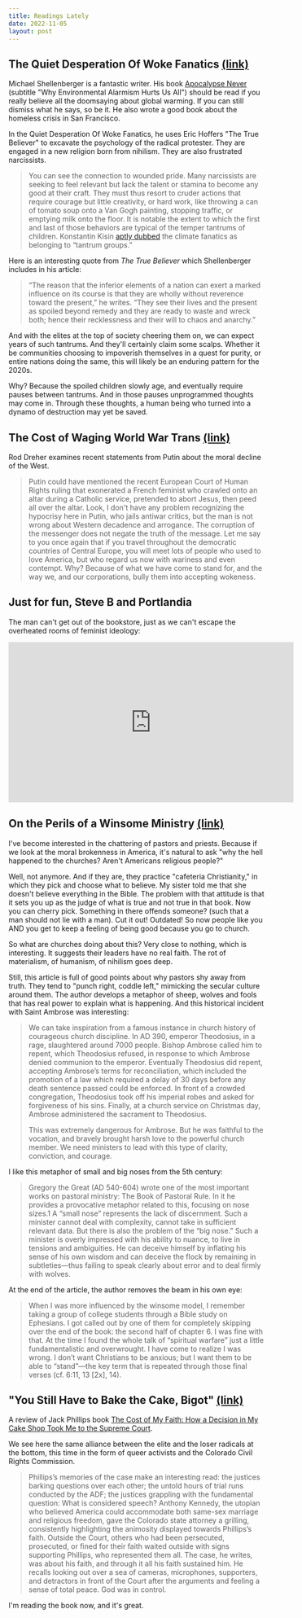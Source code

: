 ```yaml
---
title: Readings Lately
date: 2022-11-05
layout: post
---
```


## The Quiet Desperation Of Woke Fanatics [(link)](https://michaelshellenberger.substack.com/p/the-quiet-desperation-of-woke-fanatics)

Michael Shellenberger is a fantastic writer. His book [Apocalypse Never](https://www.amazon.com/Apocalypse-Never-Environmental-Alarmism-Hurts-ebook/dp/B07Y8FHFQ7/ref=tmm_kin_swatch_0?_encoding=UTF8&qid=1667630054&sr=8-1) (subtitle "Why Environmental Alarmism Hurts
Us All") should be read if you really believe all the
doomsaying about global warming. If you can still dismiss what he says, so be it.
He also wrote a good book about the homeless crisis in San Francisco.

In the Quiet Desperation Of Woke Fanatics, he uses Eric Hoffers "The True Believer"
to excavate the psychology of the radical protester. They are engaged in
a new religion born from nihilism. They are also frustrated narcissists.

> You can see the connection to wounded pride. Many narcissists are seeking to
> feel relevant but lack the talent or stamina to become any good at their craft.
> They must thus resort to cruder actions that require courage but little
> creativity, or hard work, like throwing a can of tomato soup onto a Van Gogh
> painting, stopping traffic, or emptying milk onto the floor. It is notable the
> extent to which the first and last of those behaviors are typical of the temper
> tantrums of children. Konstantin Kisin [aptly dubbed](https://konstantinkisin.substack.com/p/the-suicide-cult-of-the-climate-emergency?utm_medium=reader2) the climate fanatics as
> belonging to “tantrum groups.”

Here is an interesting quote from *The True Believer* which Shellenberger includes in
his article:

> “The reason that the inferior elements of a nation can exert a marked influence
> on its course is that they are wholly without reverence toward the present,” he
> writes. “They see their lives and the present as spoiled beyond remedy and they
> are ready to waste and wreck both; hence their recklessness and their will to
> chaos and anarchy.”

And with the elites at the top of society cheering them on, we can expect years
of such tantrums. And they'll certainly claim some scalps. Whether it be
communities choosing to impoverish themselves in a quest for purity, or entire
nations doing the same, this will likely be an enduring pattern for the 2020s.

Why? Because the spoiled children slowly age, and eventually require pauses
between tantrums. And in those pauses unprogrammed thoughts may come in.
Through these thoughts, a human being who turned into a dynamo of destruction
may yet be saved.

## The Cost of Waging World War Trans [(link)](https://www.theamericanconservative.com/the-cost-of-waging-world-war-trans/)

Rod Dreher examines recent statements from Putin about the moral decline of
the West.

> Putin could have mentioned the recent European Court of Human Rights ruling
> that exonerated a French feminist who crawled onto an altar during a Catholic
> service, pretended to abort Jesus, then peed all over the altar. Look, I don't
> have any problem recognizing the hypocrisy here in Putin, who jails antiwar
> critics, but the man is not wrong about Western decadence and arrogance. The
> corruption of the messenger does not negate the truth of the message. Let me
> say to you once again that if you travel throughout the democratic countries of
> Central Europe, you will meet lots of people who used to love America, but who
> regard us now with wariness and even contempt. Why? Because of what we have
> come to stand for, and the way we, and our corporations, bully them into
> accepting wokeness.

## Just for fun, Steve B and Portlandia

The man can't get out of the bookstore, just as we can't escape the overheated
rooms of feminist ideology:

<iframe width="560" height="315" src="https://www.youtube.com/embed/96fbqtEwcwQ" title="YouTube video player" frameborder="0" allow="accelerometer; autoplay; clipboard-write; encrypted-media; gyroscope; picture-in-picture" allowfullscreen></iframe>

## On the Perils of a Winsome Ministry [(link)](https://americanreformer.org/2022/10/sheep-wolves-and-fools/)

I've become interested in the chattering of pastors and priests. Because if we
look at the moral brokenness in America, it's natural to ask "why the hell
happened to the churches? Aren't Americans religious people?"

Well, not anymore. And if they are, they practice "cafeteria Christianity,"
in which they pick and choose what to believe. My sister told me that she
doesn't believe everything in the Bible. The problem with that attitude is
that it sets you up as the judge of what is true and not true in that book.
Now you can cherry pick. Something in there offends someone? (such that a
man should not lie with a man). Cut it out! Outdated! So now people like
you AND you get to keep a feeling of being good because you go to church.

So what are churches doing about this? Very close to nothing, which is
interesting. It suggests their leaders have no real faith. The rot of
materialism, of humanism, of nihilism goes deep.

Still, this article is full of good points about why pastors shy away from truth.
They tend to "punch right, coddle left," mimicking the secular culture
around them. The author develops a metaphor of sheep, wolves and fools
that has real power to explain what is happening. And this historical incident
with Saint Ambrose was interesting:

> We can take inspiration from a famous instance in church history of courageous
> church discipline. In AD 390, emperor Theodosius, in a rage, slaughtered around
> 7000 people. Bishop Ambrose called him to repent, which Theodosius refused, in
> response to which Ambrose denied communion to the emperor. Eventually
> Theodosius did repent, accepting Ambrose’s terms for reconciliation, which
> included the promotion of a law which required a delay of 30 days before any
> death sentence passed could be enforced. In front of a crowded congregation,
> Theodosius took off his imperial robes and asked for forgiveness of his sins.
> Finally, at a church service on Christmas day, Ambrose administered the
> sacrament to Theodosius.
> 
> This was extremely dangerous for Ambrose. But he was faithful to the vocation,
> and bravely brought harsh love to the powerful church member. We need ministers
> to lead with this type of clarity, conviction, and courage.

I like this metaphor of small and big noses from the 5th century:

> Gregory the Great (AD 540-604) wrote one of the most important works on
> pastoral ministry: The Book of Pastoral Rule. In it he provides a provocative
> metaphor related to this, focusing on nose sizes.1 A “small nose” represents
> the lack of discernment. Such a minister cannot deal with complexity, cannot
> take in sufficient relevant data. But there is also the problem of the “big
> nose.” Such a minister is overly impressed with his ability to nuance, to live
> in tensions and ambiguities. He can deceive himself by inflating his sense of
> his own wisdom and can deceive the flock by remaining in subtleties—thus
> failing to speak clearly about error and to deal firmly with wolves.

At the end of the article, the author removes the beam in his own eye:

> When I was more influenced by the winsome model, I remember taking a group of
> college students through a Bible study on Ephesians. I got called out by one of
> them for completely skipping over the end of the book: the second half of
> chapter 6. I was fine with that. At the time I found the whole talk of
> “spiritual warfare” just a little fundamentalistic and overwrought. I have come
> to realize I was wrong. I don’t want Christians to be anxious; but I want them
> to be able to “stand”—the key term that is repeated through those final verses
> (cf. 6:11, 13 [2x], 14).

## "You Still Have to Bake the Cake, Bigot" [(link)](https://www.theamericanconservative.com/still-have-to-bake-the-cake-bigot/)

A review of Jack Phillips book [The Cost of My Faith: How a Decision in My Cake Shop Took Me to the Supreme Court](https://www.amazon.com/Cost-My-Faith-Decision-Supreme/dp/1684510805?dchild=1&keywords=The+Cost+of+My+Faith%3A+How+a+Decision+in+My+Cake+Shop+Took+Me+to+the+Supreme+Court&qid=1624987157&sr=8-1&linkCode=ll1&tag=americcancons-20&linkId=b5797d601a8bb9097ef72e7c7ada7882&language=en_US&ref_=as_li_ss_tl).

We see here the same alliance between the elite and the loser radicals at the
bottom, this time in the form of queer activists and the Colorado Civil Rights
Commission.

> Phillips’s memories of the case make an interesting read: the justices barking
> questions over each other; the untold hours of trial runs conducted by the ADF;
> the justices grappling with the fundamental question: What is considered
> speech? Anthony Kennedy, the utopian who believed America could accommodate
> both same-sex marriage and religious freedom, gave the Colorado state attorney
> a grilling, consistently highlighting the animosity displayed towards
> Phillips’s faith. Outside the Court, others who had been persecuted,
> prosecuted, or fined for their faith waited outside with signs supporting
> Phillips, who represented them all. The case, he writes, was about his faith,
> and through it all his faith sustained him. He recalls looking out over a sea
> of cameras, microphones, supporters, and detractors in front of the Court after
> the arguments and feeling a sense of total peace. God was in control.

I'm reading the book now, and it's great.

